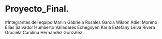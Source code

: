 # Proyecto_Final.
#Integrantes del equipo
Marlin Gabriela Rosales García
Wilson Adiel  Moreno Elías
Salvador Humberto Valladares Echegoyen
Karla Estefany Leiva Rivera
Graciela Carolina Hernández González